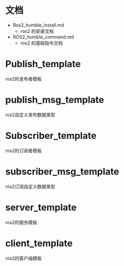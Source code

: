 
# 文档

- Ros2_humble_install.md
  - ros2 的安装文档
- ROS2_humble_command.md
  - ros2 的基础指令文档



# Publish_template

ros2的发布者模板

# publish_msg_template

ros2自定义发布数据类型


# Subscriber_template

ros2的订阅者模板

# subscriber_msg_template

ros2订阅自定义数据类型



# server_template

ros2的服务模板



# client_template

ros2的客户端模板


